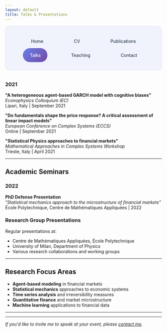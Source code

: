 ```yaml
---
layout: default
title: Talks & Presentations
---
```


<style>
.nav-clean {
  background: rgba(102, 126, 234, 0.08);
  padding: 25px;
  border-radius: 12px;
  margin-bottom: 35px;
  text-align: center;
  border: 1px solid rgba(102, 126, 234, 0.15);
}
.nav-clean a {
  color: #2c3e50;
  text-decoration: none;
  margin: 0 25px;
  font-weight: 500;
  padding: 12px 20px;
  border-radius: 25px;
  transition: all 0.3s ease;
  display: inline-block;
  border: 2px solid transparent;
}
.nav-clean a:hover {
  background: linear-gradient(135deg, #667eea 0%, #764ba2 100%);
  color: white;
  border-color: rgba(102, 126, 234, 0.3);
  transform: translateY(-2px);
  box-shadow: 0 4px 12px rgba(102, 126, 234, 0.2);
}
.nav-clean a.current {
  background: linear-gradient(135deg, #667eea 0%, #764ba2 100%);
  color: white;
}
h1 {
  color: #2c3e50;
  border-bottom: 3px solid #3498db;
  padding-bottom: 10px;
}
</style>

<nav class="nav-clean">
  <a href="/">Home</a>
  <a href="/cv">CV</a>
  <a href="/publications">Publications</a>
  <a href="/talks" class="current">Talks</a>
  <a href="/teaching">Teaching</a>
  <a href="/contact">Contact</a>
</nav>

### 2021

**"A heterogeneous agent-based GARCH model with cognitive biases"**  
*Econophysics Colloquium (EC)*  
Lipari, Italy | September 2021

**"Do fundamentals shape the price response? A critical assessment of linear impact models"**  
*European Conference on Complex Systems (ECCS)*  
Online | September 2021

**"Statistical Physics approaches to financial markets"**  
*Mathematical Approaches in Complex Systems Workshop*  
Trieste, Italy | April 2021

---

## Academic Seminars

### 2022

**PhD Defense Presentation**  
*"Statistical mechanics approach to the microstructure of financial markets"*  
École Polytechnique, Centre de Mathématiques Appliquées | 2022

### Research Group Presentations

Regular presentations at:
- Centre de Mathématiques Appliquées, École Polytechnique
- University of Milan, Department of Physics
- Various research collaborations and working groups

---

## Research Focus Areas

- **Agent-based modeling** in financial markets
- **Statistical mechanics** approaches to economic systems  
- **Time series analysis** and irreversibility measures
- **Quantitative finance** and market microstructure
- **Machine learning** applications to financial data

---

---

*If you'd like to invite me to speak at your event, please [contact me](contact.html).*
